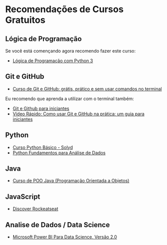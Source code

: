 # Recomendações de Cursos Gratuitos

## Lógica de Programação 

Se você está començando agora recomendo fazer este curso:
- [Lógica de Programação com Python 3](https://youtube.com/playlist?list=PLHz_AreHm4dlKP6QQCekuIPky1CiwmdI6)

## Git e GitHub

- [Curso de Git e GitHub: grátis, prático e sem usar comandos no terminal](https://youtube.com/playlist?list=PLHz_AreHm4dm7ZULPAmadvNhH6vk9oNZA)

Eu recomendo que aprenda a utilizar com o terminal também:

- [Git e Github para iniciantes](https://www.udemy.com/course/git-e-github-para-iniciantes/)
- [Vídeo Rápido: Como usar Git e GitHub na prática: um guia para iniciantes](https://youtu.be/2alg7MQ6_sI)

## Python 

- [Curso Python Básico - Solyd](https://youtube.com/playlist?list=PLp95aw034Wn_WtEmlepaDrw8FU8R5azcm)
- [Python Fundamentos para Análise de Dados](https://www.datascienceacademy.com.br/path-player?courseid=python-fundamentos)

## Java

- [Curso de POO Java (Programação Orientada a Objetos)](https://youtube.com/playlist?list=PLHz_AreHm4dkqe2aR0tQK74m8SFe-aGsY)

## JavaScript

- [Discover Rockeatseat](https://rocketseat.com.br/discover)

## Analise de Dados / Data Science 

- [Microsoft Power BI Para Data Science, Versão 2.0](https://www.datascienceacademy.com.br/path-player?courseid=microsoft-power-bi-para-data-science)
